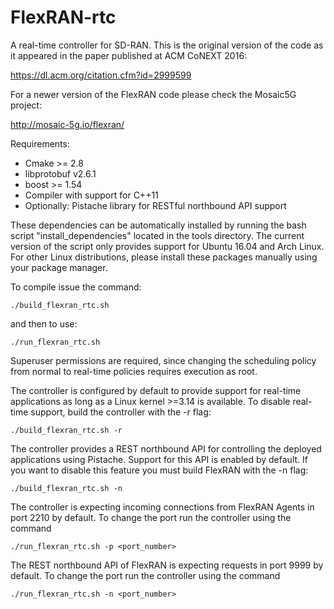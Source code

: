 # FlexRAN-rtc
A real-time controller for SD-RAN. This is the original version of the code as it appeared in the paper published at ACM CoNEXT 2016:

https://dl.acm.org/citation.cfm?id=2999599

For a newer version of the FlexRAN code please check the Mosaic5G project:

http://mosaic-5g.io/flexran/
 
Requirements:
* Cmake >= 2.8
* libprotobuf v2.6.1
* boost >= 1.54
* Compiler with support for C++11
* Optionally: Pistache library for RESTful northbound API support

These dependencies can be automatically installed by running the bash script "install_dependencies" located in the tools directory. The current version of the script only provides support for Ubuntu 16.04 and Arch Linux. For other Linux distributions, please install these packages manually using your package manager.

To compile issue the command:
```
./build_flexran_rtc.sh
```
and then to use:
```
./run_flexran_rtc.sh
```
Superuser permissions are required, since changing the scheduling policy from normal to real-time policies requires execution as root.

The controller is configured by default to provide support for real-time applications as long as a Linux kernel >=3.14 is available. To disable real-time support, build the controller with the -r flag:
```
./build_flexran_rtc.sh -r
```

The controller provides a REST northbound API for controlling the deployed applications using Pistache. Support for this API is enabled by default. If you want to disable this feature you must build FlexRAN with the -n flag:
```
./build_flexran_rtc.sh -n
```

The controller is expecting incoming connections from FlexRAN Agents in port 2210 by default. To change the port run the controller using the command
```
./run_flexran_rtc.sh -p <port_number>
```

The REST northbound API of FlexRAN is expecting requests in port 9999 by default. To change the port run the controller using the command
```
./run_flexran_rtc.sh -n <port_number>
```
